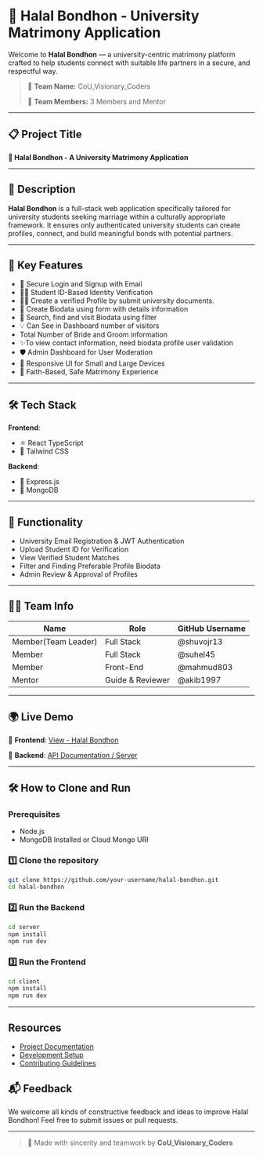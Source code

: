 # 🎯 Halal Bondhon - University Matrimony Application

Welcome to **Halal Bondhon** — a university-centric matrimony platform crafted to help students connect with suitable life partners in a secure, and respectful way.

> 📌 **Team Name:** CoU_Visionary_Coders
>
> 👥 **Team Members:** 3 Members and Mentor

---

## 📋 Project Title
**💍 Halal Bondhon - A University Matrimony Application**

---

## 📝 Description
**Halal Bondhon** is a full-stack web application specifically tailored for university students seeking marriage within a culturally appropriate framework. It ensures only authenticated university students can create profiles, connect, and build meaningful bonds with potential partners.

---

## 🚀 Key Features
- 🔐 Secure Login and Signup with Email
- 🧑‍🎓 Student ID-Based Identity Verification
- 🧑‍💼 Create a verified Profile by submit university documents.
- 💍 Create Biodata using form with details information
- 🔎 Search, find and visit Biodata using filter
- 💡 Can See in Dashboard number of visitors
- Total Number of Bride and Groom information
- ✨To view contact information, need biodata profile user validation
- 🛡️ Admin Dashboard for User Moderation
- 📱 Responsive UI for Small and Large Devices
- 🌙 Faith-Based, Safe Matrimony Experience

---

## 🛠️ Tech Stack

**Frontend**:
- ⚛️ React TypeScript
- 💨 Tailwind CSS

**Backend**:
- 🧩 Express.js
- 🍃 MongoDB

---

## 🔄 Functionality
- University Email Registration & JWT Authentication
- Upload Student ID for Verification
- View Verified Student Matches
- Filter and Finding Preferable Profile Biodata
- Admin Review & Approval of Profiles

---

## 👨‍💻 Team Info

| Name               | Role             | GitHub Username      |
|--------------------|------------------|----------------------|
| Member(Team Leader)| Full Stack       | @shuvojr13           |
| Member             | Full Stack       | @suhel45             |
| Member             | Front-End        | @mahmud803           |
| Mentor             | Guide & Reviewer | @akib1997            |

---

## 🌍 Live Demo

🔗 **Frontend**: [View - Halal Bondhon](https://halal-bondhon-client.vercel.app)

🔗 **Backend**: [API Documentation / Server](https://halal-bondhon.vercel.app)

---

## 🛠️ How to Clone and Run

### Prerequisites
- Node.js
- MongoDB Installed or Cloud Mongo URI

### 1️⃣ Clone the repository
```bash
git clone https://github.com/your-username/halal-bondhon.git
cd halal-bondhon
```

### 2️⃣ Run the Backend
```bash
cd server
npm install
npm run dev
```

### 3️⃣ Run the Frontend
```bash
cd client
npm install
npm run dev
```

---
## Resources
- [Project Documentation](docs/)
- [Development Setup](docs/setup.md)
- [Contributing Guidelines](CONTRIBUTING.md)
  
## 📬 Feedback
We welcome all kinds of constructive feedback and ideas to improve Halal Bondhon! Feel free to submit issues or pull requests.

---

> 💖 Made with sincerity and teamwork by **CoU_Visionary_Coders**


